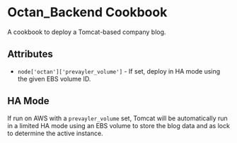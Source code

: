 # Octan_Backend Cookbook

A cookbook to deploy a Tomcat-based company blog.

## Attributes

* `node['octan']['prevayler_volume']` - If set, deploy in HA mode using the
  given EBS volume ID.

## HA Mode

If run on AWS with a `prevayler_volume` set, Tomcat will be automatically run
in a limited HA mode using an EBS volume to store the blog data and as lock to
determine the active instance.
